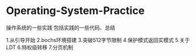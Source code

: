 # Operating-System-Practice
操作系统的一些实践
包括实践的一些代码、总结

1.从引导开始
2.bochs环境搭建
3.突破512字节限制
4.保护模式返回实模式
5.关于LDT
6.特权级转移
7.分页机制
